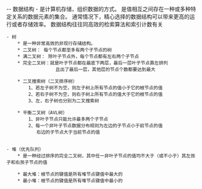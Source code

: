 -- 数据结构
    - 是计算机存储，组织数据的方式。
      是值相互之间存在一种或多种特定关系的数据元素的集合。
      通常情况下，精心选择的数据结构可以带来更高的运行或者存储效率。
      数据结构往往同高效的检索算法和索引计数有关


    - 树
        * 是一种非常高效的非现行存储结构。
        * 二叉树： 每个节点都至多有两个子节点的树
        * 满二叉树： 除叶子节点外，每个节点都有左右两个子节点
        * 完全二叉树：就是叶子节点都在最底下两层，最后一层叶子节点靠左排列
                      且出了最后一层，其他层的节点个数都要达到最大

        * 二叉搜索树（二叉排序树）
            1、若左子树不为空，则左子树上所有节点的值小于它的根节点的值
            2、若右子树不为空，则右子树上所有节点的值大于它的根节点的值
            3、左，右子树也分别为二叉搜索树

        * 平衡二叉树（AVL树）
            1、非叶子节点只能允许最多两个子节点
            2、每一个非叶子节点数据分布规则为左边的子节点小于前节点的值
               右边的子节点大于当前节点的值


    - 堆（优先队列）
        * 是一种经过排序的完全二叉树，其中任一非叶子节点的值均不大于（或不小于）其左孩子和右孩子节点的值

        * 最大堆：根节点的键值是所有堆节点键值中最大的
        * 最小堆：根节点的键值是所有堆节点键值中最小的



